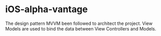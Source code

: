 # iOS-alpha-vantage

The design pattern MVVM been followed to architect the project.
View Models are used to bind the data between View Controllers and Models.
